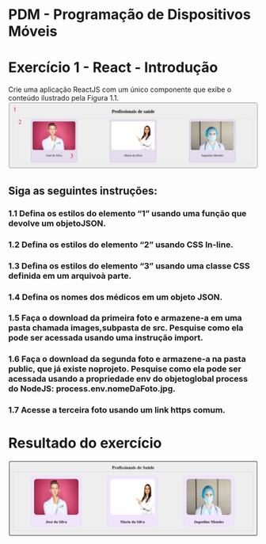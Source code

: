 # PDM - Programação de Dispositivos Móveis
# Exercício 1 - React - Introdução

Crie uma aplicação ReactJS com um único componente que exibe o conteúdo ilustrado pela Figura 1.1.
![Figura Solicitada:](./src/images/como_pediu.jpg "Figura 1.1")

## Siga as seguintes instruções:   
### 1.1 Defina os estilos do elemento “1” usando uma função que devolve um objetoJSON.   
### 1.2 Defina os estilos do elemento “2” usando CSS In-line.   
### 1.3 Defina os estilos do elemento “3” usando uma classe CSS definida em um arquivoà parte.   
### 1.4 Defina os nomes dos médicos em um objeto JSON.    
### 1.5 Faça o download da primeira foto e armazene-a em uma pasta chamada images,subpasta de src. Pesquise como ela pode ser acessada usando uma instrução import.   
### 1.6 Faça o download da segunda foto e armazene-a na pasta public, que já existe noprojeto. Pesquise como ela pode ser acessada usando a propriedade env do objetoglobal process do NodeJS: process.env.nomeDaFoto.jpg.   
### 1.7 Acesse a terceira foto usando um link https comum.
#
# Resultado do exercício
![Figura Solicitada:](./src/images/como_ficou.jpg "Figura Resultado")